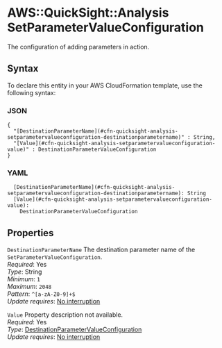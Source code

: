# AWS::QuickSight::Analysis SetParameterValueConfiguration<a name="aws-properties-quicksight-analysis-setparametervalueconfiguration"></a>

The configuration of adding parameters in action\.

## Syntax<a name="aws-properties-quicksight-analysis-setparametervalueconfiguration-syntax"></a>

To declare this entity in your AWS CloudFormation template, use the following syntax:

### JSON<a name="aws-properties-quicksight-analysis-setparametervalueconfiguration-syntax.json"></a>

```
{
  "[DestinationParameterName](#cfn-quicksight-analysis-setparametervalueconfiguration-destinationparametername)" : String,
  "[Value](#cfn-quicksight-analysis-setparametervalueconfiguration-value)" : DestinationParameterValueConfiguration
}
```

### YAML<a name="aws-properties-quicksight-analysis-setparametervalueconfiguration-syntax.yaml"></a>

```
  [DestinationParameterName](#cfn-quicksight-analysis-setparametervalueconfiguration-destinationparametername): String
  [Value](#cfn-quicksight-analysis-setparametervalueconfiguration-value): 
    DestinationParameterValueConfiguration
```

## Properties<a name="aws-properties-quicksight-analysis-setparametervalueconfiguration-properties"></a>

`DestinationParameterName`  <a name="cfn-quicksight-analysis-setparametervalueconfiguration-destinationparametername"></a>
The destination parameter name of the `SetParameterValueConfiguration`\.  
*Required*: Yes  
*Type*: String  
*Minimum*: `1`  
*Maximum*: `2048`  
*Pattern*: `^[a-zA-Z0-9]+$`  
*Update requires*: [No interruption](https://docs.aws.amazon.com/AWSCloudFormation/latest/UserGuide/using-cfn-updating-stacks-update-behaviors.html#update-no-interrupt)

`Value`  <a name="cfn-quicksight-analysis-setparametervalueconfiguration-value"></a>
Property description not available\.  
*Required*: Yes  
*Type*: [DestinationParameterValueConfiguration](aws-properties-quicksight-analysis-destinationparametervalueconfiguration.md)  
*Update requires*: [No interruption](https://docs.aws.amazon.com/AWSCloudFormation/latest/UserGuide/using-cfn-updating-stacks-update-behaviors.html#update-no-interrupt)